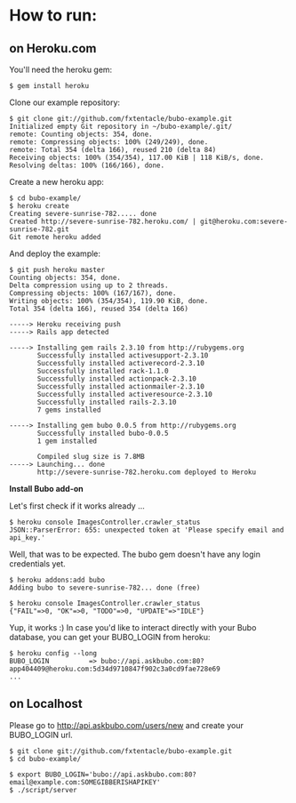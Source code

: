 How to run:
===========

on Heroku.com
-------------
You'll need the heroku gem:

	$ gem install heroku

Clone our example repository:

	$ git clone git://github.com/fxtentacle/bubo-example.git
	Initialized empty Git repository in ~/bubo-example/.git/
	remote: Counting objects: 354, done.
	remote: Compressing objects: 100% (249/249), done.
	remote: Total 354 (delta 166), reused 210 (delta 84)
	Receiving objects: 100% (354/354), 117.00 KiB | 118 KiB/s, done.
	Resolving deltas: 100% (166/166), done.

Create a new heroku app:

	$ cd bubo-example/
	$ heroku create
	Creating severe-sunrise-782..... done
	Created http://severe-sunrise-782.heroku.com/ | git@heroku.com:severe-sunrise-782.git
	Git remote heroku added

And deploy the example:

	$ git push heroku master
	Counting objects: 354, done.
	Delta compression using up to 2 threads.
	Compressing objects: 100% (167/167), done.
	Writing objects: 100% (354/354), 119.90 KiB, done.
	Total 354 (delta 166), reused 354 (delta 166)
	
	-----> Heroku receiving push
	-----> Rails app detected

	-----> Installing gem rails 2.3.10 from http://rubygems.org
	       Successfully installed activesupport-2.3.10
	       Successfully installed activerecord-2.3.10
	       Successfully installed rack-1.1.0
	       Successfully installed actionpack-2.3.10
	       Successfully installed actionmailer-2.3.10
	       Successfully installed activeresource-2.3.10
	       Successfully installed rails-2.3.10
	       7 gems installed

	-----> Installing gem bubo 0.0.5 from http://rubygems.org
	       Successfully installed bubo-0.0.5
	       1 gem installed

	       Compiled slug size is 7.8MB
	-----> Launching... done
	       http://severe-sunrise-782.heroku.com deployed to Heroku

**Install Bubo add-on**

Let's first check if it works already ...
	
	$ heroku console ImagesController.crawler_status
	JSON::ParserError: 655: unexpected token at 'Please specify email and api_key.'
	
Well, that was to be expected. The bubo gem doesn't have any login credentials yet.

	$ heroku addons:add bubo
	Adding bubo to severe-sunrise-782... done (free)
	
	$ heroku console ImagesController.crawler_status
	{"FAIL"=>0, "OK"=>0, "TODO"=>0, "UPDATE"=>"IDLE"}
	
Yup, it works :) 
In case you'd like to interact directly with your Bubo database, you can get your BUBO_LOGIN from heroku:

	$ heroku config --long
	BUBO_LOGIN          => bubo://api.askbubo.com:80?app404409@heroku.com:5d34d9710847f902c3a0cd9fae728e69
	...

on Localhost
------------

Please go to http://api.askbubo.com/users/new and create your BUBO_LOGIN url.

	$ git clone git://github.com/fxtentacle/bubo-example.git
	$ cd bubo-example/
	
	$ export BUBO_LOGIN='bubo://api.askbubo.com:80?email@example.com:SOMEGIBBERISHAPIKEY'
	$ ./script/server 
	
	
